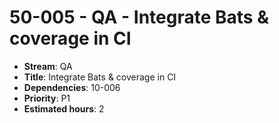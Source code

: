 # 50-005 - QA - Integrate Bats & coverage in CI
- **Stream**: QA
- **Title**: Integrate Bats & coverage in CI
- **Dependencies**: 10-006
- **Priority**: P1
- **Estimated hours**: 2
